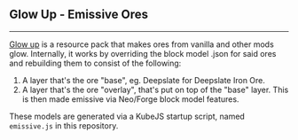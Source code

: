 
## Glow Up - Emissive Ores 

---

[Glow up](https://www.curseforge.com/minecraft/texture-packs/glow-up) is a resource pack that makes ores from vanilla and other mods glow. Internally, it works by overriding the block model .json for said ores and rebuilding them to consist of the following:

1. A layer that's the ore "base", eg. Deepslate for Deepslate Iron Ore.
2. A layer that's the ore "overlay", that's put on top of the "base" layer. This is then made emissive via Neo/Forge block model features.

These models are generated via a KubeJS startup script, named `emissive.js` in this repository. 
